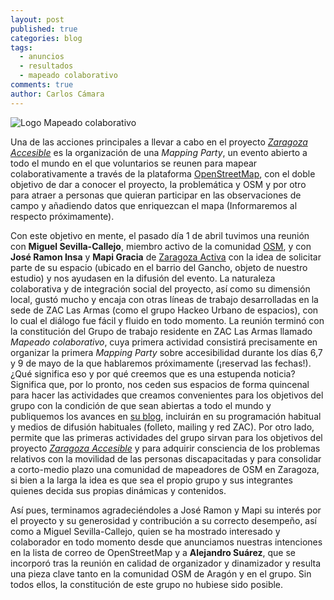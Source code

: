 ```yaml
---
layout: post
published: true
categories: blog
tags:
  - anuncios
  - resultados
  - mapeado colaborativo
comments: true
author: Carlos Cámara
---
```

![Logo Mapeado colaborativo]({{site.baseurl}}/media/mapeado-colaborativo-logo.png)

Una de las acciones principales a llevar a cabo en el proyecto *[Zaragoza Accesible](/about)* es la organización de una  *Mapping Party*, un evento abierto a todo el mundo en el que voluntarios se reunen para mapear colaborativamente a través de la plataforma [OpenStreetMap](http://openstreetmap.org), con el doble objetivo de dar a conocer el proyecto, la problemática y OSM y por otro para atraer a personas que quieran participar en las observaciones de campo y añadiendo datos que enriquezcan el mapa (Informaremos al respecto próximamente).

Con este objetivo en mente, el pasado día 1 de abril tuvimos una reunión con **Miguel Sevilla-Callejo**, miembro activo de la comunidad [OSM](http://openstreetmap.org), y con **José Ramon Insa** y **Mapi Gracia** de [Zaragoza Activa](http://www.zaragoza.es/ciudad/sectores/activa/) con la idea de solicitar parte de su espacio (ubicado en el barrio del Gancho, objeto de nuestro estudio) y nos ayudasen en la difusión del evento. La naturaleza colaborativa y de integración social del proyecto, así como su dimensión local, gustó mucho y encaja con otras líneas de trabajo desarrolladas en la sede de ZAC Las Armas (como el grupo Hackeo Urbano de espacios), con lo cual el diálogo fue fácil y fluido en todo momento. La reunión terminó con la constitución del Grupo de trabajo residente en ZAC Las Armas llamado *Mapeado colaborativo*, cuya primera actividad consistirá precisamente en organizar la primera *Mapping Party* sobre accesibilidad durante los días 6,7 y 9 de mayo de la que hablaremos próximamente (¡reservad las fechas!).¿Qué significa eso y por qué creemos que es una
estupenda noticia? Significa que, por lo pronto, nos ceden sus espacios de forma quincenal para hacer las actividades que creamos convenientes para los objetivos del grupo con la condición de que sean abiertas a todo el mundo y publiquemos los avances en [su blog](http://blogzac.es/category/think-zac-las-armas/), incluirán en su programación habitual y medios de difusión habituales (folleto, mailing y red ZAC).  Por otro lado, permite que las primeras actividades del grupo sirvan para los objetivos del proyecto *[Zaragoza Accesible](/about)* y para adquirir consciencia de los problemas relativos con la movilidad de las personas discapacitadas y para consolidar a corto-medio plazo una comunidad de mapeadores de OSM en Zaragoza, si bien a la larga la idea es que sea el propio grupo y sus integrantes quienes decida sus propias dinámicas y contenidos.

Así pues, terminamos agradeciéndoles a José Ramon y Mapi su interés por el proyecto y su generosidad y contribución a su correcto desempeño, así como a Miguel Sevilla-Callejo, quien se ha mostrado interesado y colaborador en todo momento desde que anunciamos nuestras intenciones en la lista de correo de OpenStreetMap y a **Alejandro Suárez**, que se incorporó tras la reunión en calidad de organizador y dinamizador y resulta una pieza clave tanto en la comunidad OSM de Aragón y en el grupo. Sin todos ellos, la constitución de este grupo no hubiese sido posible.
